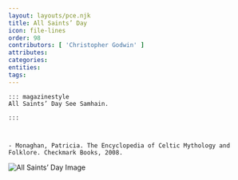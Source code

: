 ```yaml
---
layout: layouts/pce.njk
title: All Saints’ Day
icon: file-lines
order: 98
contributors: [ 'Christopher Godwin' ]
attributes:
categories:
entities:
tags:
---
```

``` tab [group1:Info]
::: magazinestyle
All Saints’ Day See Samhain.

:::
```
``` tab [group1:Attributes]
```
``` tab [group1:Entities]
```
``` tab [group1:Sources]
- Monaghan, Patricia. The Encyclopedia of Celtic Mythology and Folklore. Checkmark Books, 2008.
```
![All Saints’ Day Image](https://upload.wikimedia.org/wikipedia/commons/e/e0/All-Saints.jpg)
